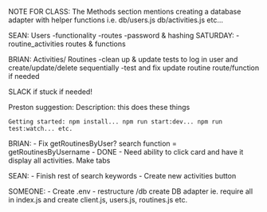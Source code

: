 NOTE FOR CLASS: The Methods section mentions creating a database adapter with helper functions i.e. db/users.js db/activities.js etc...

SEAN: Users 
    -functionality
    -routes
    -password & hashing
    SATURDAY:
    -routine_activities routes & functions

BRIAN: Activities/ Routines
    -clean up & update tests to log in user and create/update/delete sequentially
    -test and fix update routine route/function if needed

SLACK if stuck if needed!

Preston suggestion:
    Description: this does these things

    Getting started: npm install... npm run start:dev... npm run test:watch... etc.

BRIAN: 
    - Fix getRoutinesByUser? search function = getRoutinesByUsername - DONE
    - Need ability to click card and have it display all activities. Make tabs

SEAN:
    - Finish rest of search keywords
    - Create new activities button

SOMEONE:
    - Create .env
    - restructure /db create DB adapter ie. require all in index.js and create client.js, users.js, routines.js etc.